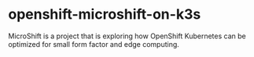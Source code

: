 # openshift-microshift-on-k3s
MicroShift is a project that is exploring how OpenShift Kubernetes can be optimized for small form factor and edge computing.
